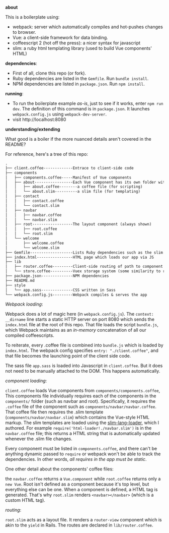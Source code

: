 **about**

This is a boilerplate using:

- webpack: server which automatically compiles and hot-pushes changes to browser.
- Vue: a client-side framework for data binding.
- coffeescript 2 (hot off the press): a nicer syntax for javascript
- slim: a ruby html templating library (used to build Vue components' HTML)


**dependencies**:

- First of all, clone this repo (or fork).
- Ruby dependencies are listed in the `Gemfile`. Run `bundle install`.
- NPM dependencies are listed in `package.json`. Run `npm install`.

**running**:

- To run the boilerplate example _as-is_, just to see if it works, enter `npm run dev`. The definition of this command is in `package.json`. It launches `webpack.config.js` using `webpack-dev-server`. 
- visit http://localhost:8080

**understanding/extending**

What good is a boiler if the more nuanced details aren't covered in the README?

For reference, here's a tree of this repo:

```txt
.
├── client.coffee-------------Entrace to client-side code
├── components                
│   ├── components.coffee-----Manifest of Vue components
│   ├── about-----------------Each Vue component has its own folder with:
│   │   ├── about.coffee--------a coffee file (for scripting)
│   │   └── about.slim----------a slim file (for templating)
│   ├── contact
│   │   ├── contact.coffee
│   │   └── contact.slim
│   ├── navbar
│   │   ├── navbar.coffee
│   │   └── navbar.slim
│   ├── root------------------The layout component (always shown)
│   │   ├── root.coffee
│   │   └── root.slim
│   └── welcome
│       ├── welcome.coffee
│       └── welcome.slim
├── Gemfile-------------------Lists Ruby dependencies such as the slim compiler
├── index.html----------------HTML page which loads our app via JS
├── lib
│   ├── router.coffee---------Client-side routing of path to component
│   └── store.coffee----------Vuex storage system (some similarity to redux)
├── package.json--------------NPM dependencies
├── README.md
├── style
│   └── app.sass--------------CSS written in Sass
└── webpack.config.js---------Webpack compiles & serves the app

```

_Webpack loading_:

Webpack does a lot of magic here (in `webpack.config.js`). The `context: __dirname` line starts a static HTTP server on port 8080 which sends the `index.html` file at the root of this repo. That file loads the script `bundle.js`, which Webpack maintains as an _in-memory_ concatenation of all our compiled coffeescripts.

To reiterate, every .coffee file is combined into `bundle.js` which is loaded by `index.html`. The webpack config specifies `entry: "./client.coffee"`, and that file becomes the launching point of the client side code.

The sass file `app.sass` is loaded into Javascript in `client.coffee`.
But it does not need to be manually attached to the DOM. This happens
automatically.

_component loading_:

`client.coffee` loads Vue components from `components/components.coffee`, This components file individually requires each of the components in the `components/` folder (such as navbar and root). Specifically, it requires the `.coffee` file of the component such as `components/navbar/navbar.coffee`. That coffee file then requires the .slim template (`components/navbar/navbar.slim`) which contains the Vue-style HTML markup. The slim templates are loaded using the [slim-lang-loader](http://github.com/maxpleaner/slim-lang-loader), which I authored. For example `require('html-loader!./navbar.slim')` is in the `navbar.coffee` file; this returns a HTML string that is automatically updated whenever the .slim file changes.

Every component must be listed in `components.coffee`, and there can't be anything dynamic passed to `require` or webpack won't be able to track the dependencies. In other words, _all requires in the app must be static_. 

One other detail about the components' coffee files:

the `navbar.coffee` returns a `Vue.component` while `root.coffee` returns only a `new Vue`. Root isn't defined as a component because it's top level, but everything else can be one. When a component is defined, a HTML tag is generated. That's why `root.slim` renders `<navbar></navbar>` (which is a custom HTML tag).

_routing_:

`root.slim` acts as a layout file.
It renders a `router-view` component which is akin to the `yield` in Rails.
The routes are declared in `lib/router.coffee`.

